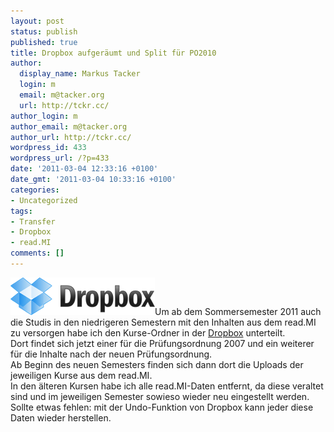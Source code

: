 ```yaml
---
layout: post
status: publish
published: true
title: Dropbox aufgeräumt und Split für PO2010
author:
  display_name: Markus Tacker
  login: m
  email: m@tacker.org
  url: http://tckr.cc/
author_login: m
author_email: m@tacker.org
author_url: http://tckr.cc/
wordpress_id: 433
wordpress_url: /?p=433
date: '2011-03-04 12:33:16 +0100'
date_gmt: '2011-03-04 10:33:16 +0100'
categories:
- Uncategorized
tags:
- Transfer
- Dropbox
- read.MI
comments: []
---
```

<p><a href="http://db.tt/NYepoPI"><img class="alignright size-full wp-image-553" title="Dropbox" src="/uploads/2011/05/logo.png" alt="Dropbox Logo" width="231" height="60" /></a>Um ab dem Sommersemester 2011 auch die Studis in den niedrigeren Semestern mit den Inhalten aus dem read.MI zu versorgen habe ich den Kurse-Ordner in der <a href="http://db.tt/NYepoPI">Dropbox</a> unterteilt.<br />
Dort findet sich jetzt einer für die Prüfungsordnung 2007 und ein weiterer für die Inhalte nach der neuen Prüfungsordnung.<br />
Ab Beginn des neuen Semesters finden sich dann dort die Uploads der jeweiligen Kurse aus dem read.MI.<br />
In den älteren Kursen habe ich alle read.MI-Daten entfernt, da diese veraltet sind und im jeweiligen Semester sowieso wieder neu eingestellt werden.<br />
Sollte etwas fehlen: mit der Undo-Funktion von Dropbox kann jeder diese Daten wieder herstellen.</p>
